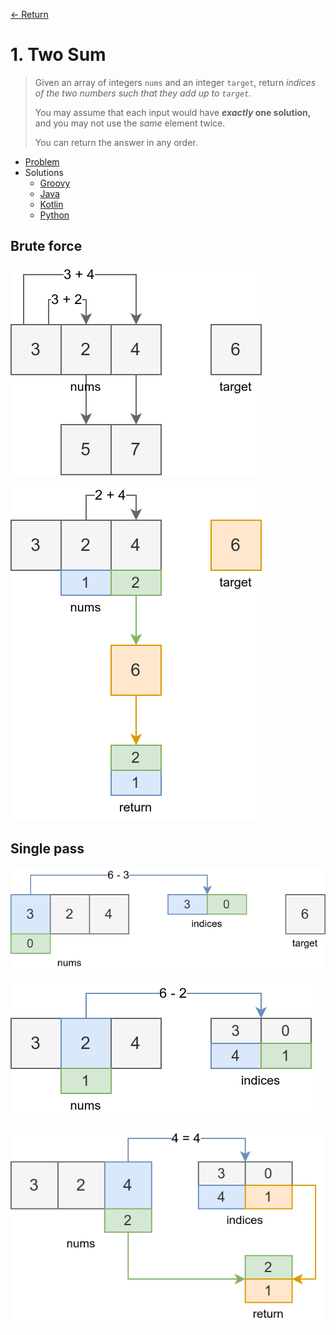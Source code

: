 [&larr; Return](https://hanggrian.github.io/grind-leetcode/)

# 1. Two Sum

> Given an array of integers `nums` and an integer `target`, return *indices of
  the two numbers such that they add up to `target`.*
>
> You may assume that each input would have __*exactly* one solution,__ and you
  may not use the *same* element twice.
>
> You can return the answer in any order.

- [Problem](https://leetcode.com/problems/two-sum/)
- Solutions
  - [Groovy](https://github.com/hanggrian/grind-leetcode/blob/main/groovy/src/main/groovy/problems1_100/TwoSum.groovy)
  - [Java](https://github.com/hanggrian/grind-leetcode/blob/main/java/src/main/java/problems1_100/TwoSum.java)
  - [Kotlin](https://github.com/hanggrian/grind-leetcode/blob/main/kotlin/src/main/kotlin/problems1_100/TwoSum.kt)
  - [Python](https://github.com/hanggrian/grind-leetcode/blob/main/python/src/problems1_100/two_sum.py)

## Brute force

![](https://github.com/hanggrian/grind-leetcode/raw/assets/problems1_100/two-sum1_1.svg)

![](https://github.com/hanggrian/grind-leetcode/raw/assets/problems1_100/two-sum1_2.svg)

## Single pass

![](https://github.com/hanggrian/grind-leetcode/raw/assets/problems1_100/two-sum2_1.svg)

![](https://github.com/hanggrian/grind-leetcode/raw/assets/problems1_100/two-sum2_2.svg)

![](https://github.com/hanggrian/grind-leetcode/raw/assets/problems1_100/two-sum2_3.svg)
